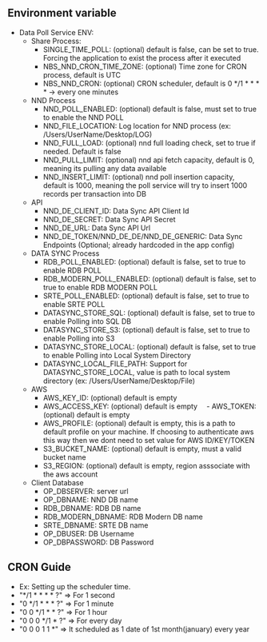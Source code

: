 
## Environment variable
- Data Poll Service ENV:
  - Share Process:
    - SINGLE_TIME_POLL: (optional) default is false, can be set to true. Forcing the application to exist the process after it executed
    - NBS_NND_CRON_TIME_ZONE: (optional) Time zone for CRON process, default is UTC
    - NBS_NND_CRON: (optional) CRON scheduler, default is 0 */1 * * * * -> every one minutes
  - NND Process
    - NND_POLL_ENABLED: (optional) default is false, must set to true to enable the NND POLL  
    - NND_FILE_LOCATION: Log location for NND process (ex: /Users/UserName/Desktop/LOG)
    - NND_FULL_LOAD: (optional) nnd full loading check, set to true if needed. Default is false 
    - NND_PULL_LIMIT: (optional) nnd api fetch capacity, default is 0, meaning its pulling any data available 
    - NND_INSERT_LIMIT: (optional) nnd poll insertion capacity, default is 1000, meaning the poll service will try to insert 1000 records per transaction into DB
  - API
    - NND_DE_CLIENT_ID: Data Sync API Client Id
    - NND_DE_SECRET: Data Sync API Secret
    - NND_DE_URL: Data Sync API Url
    - NND_DE_TOKEN/NND_DE_DE/NND_DE_GENERIC: Data Sync Endpoints (Optional; already hardcoded in the app config)
  - DATA SYNC Process
    - RDB_POLL_ENABLED: (optional) default is false, set to true to enable RDB POLL
    - RDB_MODERN_POLL_ENABLED: (optional) default is false, set to true to enable RDB MODERN POLL
    - SRTE_POLL_ENABLED: (optional) default is false, set to true to enable SRTE POLL
    - DATASYNC_STORE_SQL: (optional) default is false, set to true to enable Polling into SQL DB
    - DATASYNC_STORE_S3: (optional) default is false, set to true to enable Polling into S3
    - DATASYNC_STORE_LOCAL: (optional) default is false, set to true to enable Polling into Local System Directory
    - DATASYNC_LOCAL_FILE_PATH: Support for DATASYNC_STORE_LOCAL, value is path to local system directory (ex: /Users/UserName/Desktop/File)
  - AWS
    - AWS_KEY_ID: (optional) default is empty
    - AWS_ACCESS_KEY: (optional) default is empty
`  `- AWS_TOKEN: (optional) default is empty
    - AWS_PROFILE:  (optional) default is empty, this is a path to default profile on your machine. If choosing to authenticate aws this way then we dont need to set value for AWS ID/KEY/TOKEN
    - S3_BUCKET_NAME: (optional) default is empty, must a valid bucket name 
    - S3_REGION: (optional) default is empty, region asssociate with the aws account
  - Client Database
    - OP_DBSERVER: server url
    - OP_DBNAME: NND DB name
    - RDB_DBNAME: RDB DB name
    - RDB_MODERN_DBNAME: RDB Modern DB name
    - SRTE_DBNAME: SRTE DB name
    - OP_DBUSER: DB Username
    - OP_DBPASSWORD: DB Password

## CRON Guide
- Ex: Setting up the scheduler time.
 - "*/1 * * * * ?" => For 1 second
 - "0 */1 * * * ?" => For 1 minute
 - "0 0 */1 * * ?" => For 1 hour
 - "0 0 0 */1 * ?" => For every day
 - "0 0 0 1 1 *" => It scheduled as 1 date of 1st month(january) every year